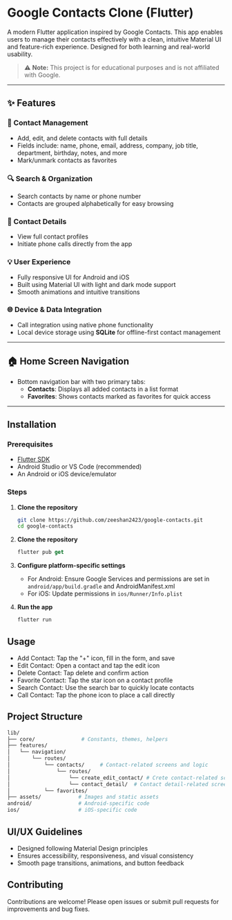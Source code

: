 # Google Contacts Clone (Flutter)

A modern Flutter application inspired by Google Contacts. This app enables users to manage their contacts effectively with a clean, intuitive Material UI and feature-rich experience. Designed for both learning and real-world usability.

> ⚠️ **Note:** This project is for educational purposes and is not affiliated with Google.

---

## ✨ Features

### 📇 Contact Management

- Add, edit, and delete contacts with full details
- Fields include: name, phone, email, address, company, job title, department, birthday, notes, and more
- Mark/unmark contacts as favorites

### 🔍 Search & Organization

- Search contacts by name or phone number
- Contacts are grouped alphabetically for easy browsing

### 📱 Contact Details

- View full contact profiles
- Initiate phone calls directly from the app

### 💡 User Experience

- Fully responsive UI for Android and iOS
- Built using Material UI with light and dark mode support
- Smooth animations and intuitive transitions

### 🌐 Device & Data Integration

- Call integration using native phone functionality
- Local device storage using **SQLite** for offline-first contact management

---

## 🏠 Home Screen Navigation

- Bottom navigation bar with two primary tabs:
  - **Contacts**: Displays all added contacts in a list format
  - **Favorites**: Shows contacts marked as favorites for quick access

---

## Installation

### Prerequisites

- [Flutter SDK](https://docs.flutter.dev/get-started/install)
- Android Studio or VS Code (recommended)
- An Android or iOS device/emulator

### Steps

1. **Clone the repository**

   ```sh
   git clone https://github.com/zeeshan2423/google-contacts.git
   cd google-contacts
   ```

2. **Clone the repository**

   ```dart
   flutter pub get
   ```

3. **Configure platform-specific settings**

   - For Android: Ensure Google Services and permissions are set in `android/app/build.gradle` and AndroidManifest.xml
   - For iOS: Update permissions in `ios/Runner/Info.plist`

4. **Run the app**
   ```dart
   flutter run
   ```

## Usage

- Add Contact: Tap the "+" icon, fill in the form, and save
- Edit Contact: Open a contact and tap the edit icon
- Delete Contact: Tap delete and confirm action
- Favorite Contact: Tap the star icon on a contact profile
- Search Contact: Use the search bar to quickly locate contacts
- Call Contact: Tap the phone icon to place a call directly

## Project Structure

```bash
lib/
├── core/               # Constants, themes, helpers
├── features/
│   └── navigation/
│       └── routes/
│           └── contacts/     # Contact-related screens and logic
│               └── routes/
│                   └── create_edit_contact/ # Crete contact-related screens and logic
│                   └── contact_detail/  # Contact detail-related screens and logic
│           └── favorites/
├── assets/            # Images and static assets
android/               # Android-specific code
ios/                   # iOS-specific code
```

## UI/UX Guidelines

- Designed following Material Design principles
- Ensures accessibility, responsiveness, and visual consistency
- Smooth page transitions, animations, and button feedback

## Contributing

Contributions are welcome! Please open issues or submit pull requests for improvements and bug fixes.
